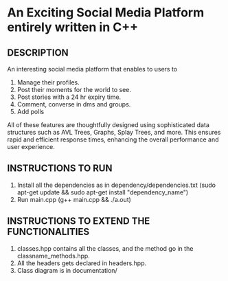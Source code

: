 # An Exciting Social Media Platform entirely written in C++

## DESCRIPTION
An interesting social media platform that enables to users to
   1. Manage their profiles.
   2. Post their moments for the world to see.
   3. Post stories with a 24 hr expiry time.
   4. Comment, converse in dms and groups.
   5. Add polls

All of these features are thoughtfully designed using sophisticated data structures such as AVL Trees, Graphs, Splay Trees, and more. This ensures rapid and efficient response times, enhancing the overall performance and user experience.

## INSTRUCTIONS TO RUN
1. Install all the dependencies as in dependency/dependencies.txt (sudo apt-get update && sudo apt-get install "dependency_name")
2. Run main.cpp (g++ main.cpp && ./a.out)

## INSTRUCTIONS TO EXTEND THE FUNCTIONALITIES
1. classes.hpp contains all the classes, and the method go in the classname_methods.hpp.
2. All the headers gets declared in headers.hpp.
3. Class diagram is in documentation/
   

